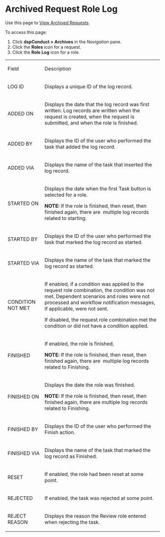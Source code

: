 # Archived Request Role Log

<div class="use">

Use this page to [View Archived
Requests](../Use_Cases/View_Archived_Requests_DGE.htm).

</div>

To access this page:

1.  Click <span style="font-weight: bold;">dspConduct \> Archives</span>
    in the <span style="font-style: italic;">Navigation</span> pane.
2.  Click the <span style="font-weight: bold;">Roles</span> icon for a
    request.
3.  Click the <span style="font-weight: bold;">Role Log</span> icon for
    a role.

<table>
<tbody>
<tr class="odd">
<td><p>Field</p></td>
<td><p>Description</p></td>
</tr>
<tr class="even">
<td><p>LOG ID</p></td>
<td><p>Displays a unique ID of the log record.</p></td>
</tr>
<tr class="odd">
<td><p>ADDED ON</p></td>
<td><p>Displays the date that the log record was first written. Log records are written when the request is created, when the request is submitted, and when the role is finished.</p></td>
</tr>
<tr class="even">
<td><p>ADDED BY</p></td>
<td><p>Displays the ID of the user who performed the task that added the log record.</p></td>
</tr>
<tr class="odd">
<td><p>ADDED VIA</p></td>
<td><p>Displays the name of the task that inserted the log record.</p></td>
</tr>
<tr class="even">
<td><p>STARTED ON</p></td>
<td><p>Displays the date when the first Task button is selected for a role.</p>
<p><strong>NOTE:</strong> If the role is finished, then reset, then finished again, there are  multiple log records related to starting.</p></td>
</tr>
<tr class="odd">
<td><p>STARTED BY</p></td>
<td><p>Displays the ID of the user who performed the task that marked the log record as started.</p></td>
</tr>
<tr class="even">
<td><p>STARTED VIA</p></td>
<td><p>Displays the name of the task that marked the log record as started.</p></td>
</tr>
<tr class="odd">
<td><p>CONDITION NOT MET</p></td>
<td><p>If enabled, if a condition was applied to the request role combination, the condition was not met. Dependent scenarios and roles were not processed and workflow notification messages, if applicable, were not sent.</p>
<p>If disabled, the request role combination met the condition or did not have a condition applied.</p></td>
</tr>
<tr class="even">
<td><p>FINISHED</p></td>
<td><p>If enabled, the role is finished,</p>
<p><strong>NOTE:</strong> If the role is finished, then reset, then finished again, there are  multiple log records related to Finishing.</p></td>
</tr>
<tr class="odd">
<td><p>FINISHED ON</p></td>
<td><p>Displays the date the role was finished.</p>
<p><strong>NOTE:</strong> If the role is finished, then reset, then finished again, there are multiple log records related to Finishing.</p></td>
</tr>
<tr class="even">
<td><p>FINISHED BY</p></td>
<td><p>Displays the ID of the user who performed the Finish action.</p></td>
</tr>
<tr class="odd">
<td><p>FINISHED VIA</p></td>
<td><p>Displays the name of the task that marked the log record as Finished.</p></td>
</tr>
<tr class="even">
<td><p>RESET</p></td>
<td><p>If enabled, the role had been reset at some point.</p></td>
</tr>
<tr class="odd">
<td><p>REJECTED</p></td>
<td><p>If enabled, the task was rejected at some point.</p></td>
</tr>
<tr class="even">
<td><p>REJECT REASON</p></td>
<td><p>Displays the reason the Review role entered when rejecting the task.</p></td>
</tr>
</tbody>
</table>
